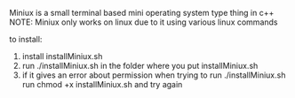 Miniux is a small terminal based mini operating system type thing in c++
NOTE: Miniux only works on linux due to it using various linux commands

to install:

1. install installMiniux.sh
2. run ./installMiniux.sh in the folder where you put installMiniux.sh
3. if it gives an error about permission when trying to run ./installMiniux.sh run chmod +x installMiniux.sh and try again 
